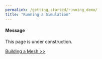 ```yaml
---
permalink: /getting_started/running_demo/
title: "Running a Simulation"
---
```


<div class="notice--info">
  <h4>Message</h4>
  <p>This page is under  construction.</p>
</div>

<a href="/MMotH-Vent/getting_started/mesh_generation_readme/" class="btn btn--primary">Building a Mesh >></a>
